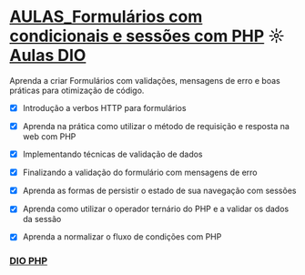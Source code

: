 # [AULAS_Formulários com condicionais e sessões com PHP](https://github.com/kakanew/DIO_PHP/tree/master/AULAS_Formularios_condicionais_sessoes_PHP) ☼ [Aulas DIO](https://web.digitalinnovation.one/course/aprenda-a-criar-formularios-com-condicionais-e-sessoes-com-php/learning/9b2be704-24aa-4d08-b612-7ba20d2adebe?back=/track/sp-tech-desenvolvimento-back-end&bootcamp_id=003a02cc-dbfd-4b5b-afb2-ffdc8e7c2ba4)

Aprenda a criar Formulários com validações, mensagens de erro e boas práticas para otimização de código.

- [x] Introdução a verbos HTTP para formulários

- [x] Aprenda na prática como utilizar o método de requisição e resposta na web com PHP

- [x] Implementando técnicas de validação de dados

- [x] Finalizando a validação do formulário com mensagens de erro

- [x] Aprenda as formas de persistir o estado de sua navegação com sessões

- [x] Aprenda como utilizar o operador ternário do PHP e a validar os dados da sessão

- [x] Aprenda a normalizar o fluxo de condições com PHP

### [DIO PHP](https://github.com/kakanew/DIO_PHP)

